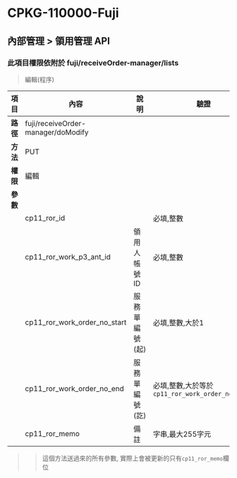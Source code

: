 # CPKG-110000-Fuji

## 內部管理 > 領用管理 API

### 此項目權限依附於 fuji/receiveOrder-manager/lists

> 編輯(程序)

| 項目                      | 內容                       | 說明                |驗證                      |   備註         |
|---------------------------|----------------------------|----------------------|-----------------|----------------|
| <b>路徑</b>               | fuji/receiveOrder-manager/doModify    |                        |                |                  |
| <b>方法</b>               | PUT                        |                    |                    |                 |
| <b>權限</b>               | 編輯                       |                     |                   |                 |
| <b>參數</b>               |                            |                       |                 |                 |
|                           | cp11_ror_id               |             | 必填,整數          |                 |
|                           | cp11_ror_work_p3_ant_id            | 領用人帳號ID            | 必填,整數          |                 |
|                           | cp11_ror_work_order_no_start      | 服務單編號(起)            | 必填,整數,大於1          |                 |
|                           | cp11_ror_work_order_no_end      | 服務單編號(訖)            | 必填,整數,大於等於```cp11_ror_work_order_no_start```          |                 |
|                           | cp11_ror_memo      | 備註            | 字串,最大255字元          |                 |

>> 這個方法送過來的所有參數, 實際上會被更新的只有```cp11_ror_memo```欄位
